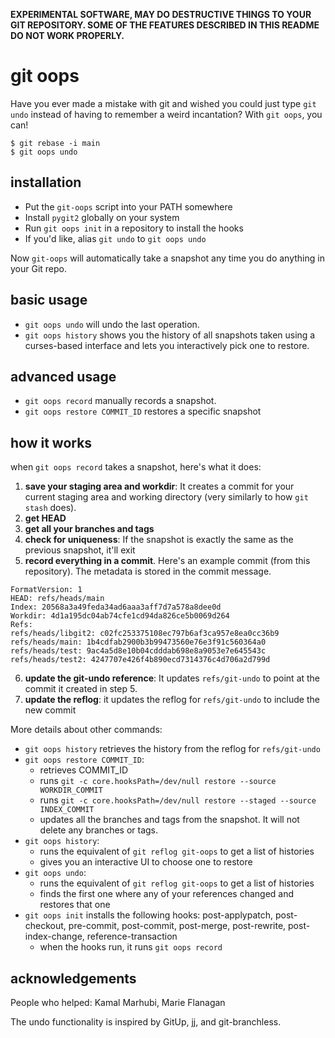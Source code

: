 **EXPERIMENTAL SOFTWARE, MAY DO DESTRUCTIVE THINGS TO YOUR GIT REPOSITORY. SOME OF THE FEATURES DESCRIBED IN THIS README DO NOT WORK PROPERLY.**

# git oops

Have you ever made a mistake with git and wished you could just type `git undo`
instead of having to remember a weird incantation? With `git oops`, you can!

```
$ git rebase -i main
$ git oops undo
```

## installation

* Put the `git-oops` script into your PATH somewhere
* Install `pygit2` globally on your system
* Run `git oops init` in a repository to install the hooks
* If you'd like, alias `git undo` to `git oops undo`

Now `git-oops` will automatically take a snapshot any time you do anything in
your Git repo.

## basic usage

* `git oops undo` will undo the last operation.
* `git oops history` shows you the history of all snapshots taken using a curses-based interface and lets you interactively pick one to restore.

## advanced usage

* `git oops record` manually records a snapshot. 
* `git oops restore COMMIT_ID` restores a specific snapshot

## how it works

when `git oops record` takes a snapshot, here's what it does:

1. **save your staging area and workdir**: It creates a commit for your current staging area and working directory (very similarly to how `git stash` does).
2. **get HEAD**
3. **get all your branches and tags**
4. **check for uniqueness**: If the snapshot is exactly the same as the previous snapshot, it'll exit
5. **record everything in a commit**. Here's an example commit (from this repository). The metadata is stored in the commit message.
```
FormatVersion: 1
HEAD: refs/heads/main
Index: 20568a3a49feda34ad6aaa3aff7d7a578a8dee0d
Workdir: 4d1a195dc04ab74cfe1cd94da826ce5b0069d264
Refs:
refs/heads/libgit2: c02fc253375108ec797b6af3ca957e8ea0cc36b9
refs/heads/main: 1b4cdfab2900b3b99473560e76e3f91c560364a0
refs/heads/test: 9ac4a5d8e10b04cdddab698e8a9053e7e645543c
refs/heads/test2: 4247707e426f4b890ecd7314376c4d706a2d799d
```
6. **update the git-undo reference**: It updates `refs/git-undo` to point at the commit it created in step 5.
7. **update the reflog**: it updates the reflog for `refs/git-undo` to include the new commit

More details about other commands:

* `git oops history` retrieves the history from the reflog for `refs/git-undo`
* `git oops restore COMMIT_ID`:
  * retrieves COMMIT_ID 
  * runs `git -c core.hooksPath=/dev/null restore --source WORKDIR_COMMIT`
  * runs `git -c core.hooksPath=/dev/null restore --staged --source INDEX_COMMIT`
  * updates all the branches and tags from the snapshot. It will not delete any branches or tags.
* `git oops history`:
  * runs the equivalent of `git reflog git-oops` to get a list of histories
  * gives you an interactive UI to choose one to restore
* `git oops undo`:
  * runs the equivalent of `git reflog git-oops` to get a list of histories
  * finds the first one where any of your references changed and restores that one
* `git oops init` installs the following hooks: post-applypatch, post-checkout, pre-commit, post-commit, post-merge, post-rewrite, post-index-change, reference-transaction
  * when the hooks run, it runs `git oops record`


## acknowledgements

People who helped: Kamal Marhubi, Marie Flanagan

The undo functionality is inspired by GitUp, jj, and git-branchless.


